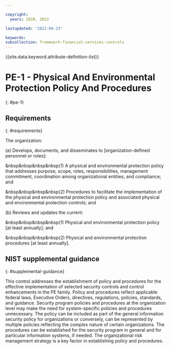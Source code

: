 ```yaml
---

copyright:
  years: 2020, 2022

lastupdated: "2022-09-23"

keywords: 
subcollection: framework-financial-services-controls
---
```


{{site.data.keyword.attribute-definition-list}}

# PE-1 - Physical And Environmental Protection Policy And Procedures
{: #pe-1}

## Requirements
{: #requirements}

The organization:

(a) Develops, documents, and disseminates to [organization-defined personnel or roles]:

&nbsp&nbsp&nbsp&nbsp(1) A physical and environmental protection policy that addresses purpose, scope, roles, responsibilities, management commitment, coordination among organizational entities, and compliance; and

&nbsp&nbsp&nbsp&nbsp(2) Procedures to facilitate the implementation of the physical and environmental protection policy and associated physical and environmental protection controls; and

(b) Reviews and updates the current:

&nbsp&nbsp&nbsp&nbsp(1) Physical and environmental protection policy [at least annually]; and

&nbsp&nbsp&nbsp&nbsp(2) Physical and environmental protection procedures [at least annually].

## NIST supplemental guidance
{: #supplemental-guidance}

This control addresses the establishment of policy and procedures for the effective implementation of selected security controls and control enhancements in the PE family. Policy and procedures reflect applicable federal laws, Executive Orders, directives, regulations, policies, standards, and guidance. Security program policies and procedures at the organization level may make the need for system-specific policies and procedures unnecessary. The policy can be included as part of the general information security policy for organizations or conversely, can be represented by multiple policies reflecting the complex nature of certain organizations. The procedures can be established for the security program in general and for particular information systems, if needed. The organizational risk management strategy is a key factor in establishing policy and procedures.

